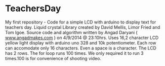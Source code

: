 TeachersDay
===========

My first repository - Code for a simple LCD with arduino to display text for teachers day.
Liquid crystal Library created by David Mellis, Limor Fried and Tom Igoe.
Source code and algorithm written by Angad Daryani ( www.angadmakes.com ) on 4/9/2014 @ 23:10hrs.
Uses 16,2 character LCD yellow light display with arduino uno 328 and 10k potentiometer.
Each row can accomodate only 16 characters. Even a space is a character. The LCD has 2 rows.
The for loop runs 100 times. We only required it to run 3 times.100 is for convenience of shooting video.
